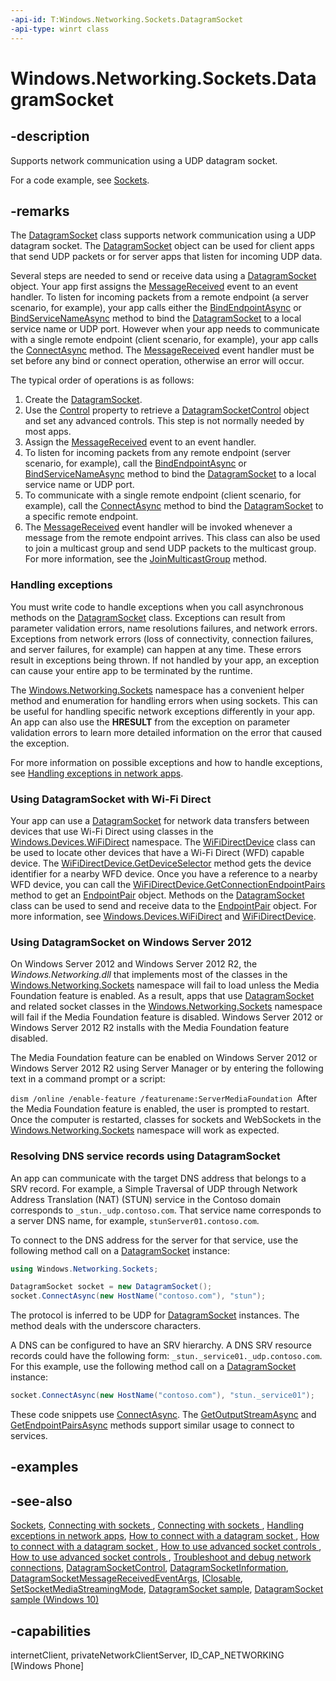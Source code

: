 ```yaml
---
-api-id: T:Windows.Networking.Sockets.DatagramSocket
-api-type: winrt class
---
```


<!-- Class syntax.
public class DatagramSocket : Windows.Foundation.IClosable, Windows.Networking.Sockets.IDatagramSocket, Windows.Networking.Sockets.IDatagramSocket2, Windows.Networking.Sockets.IDatagramSocket3
-->

# Windows.Networking.Sockets.DatagramSocket

## -description
Supports network communication using a UDP datagram socket.

For a code example, see [Sockets](/windows/uwp/networking/sockets).

## -remarks
The [DatagramSocket](datagramsocket.md) class supports network communication using a UDP datagram socket. The [DatagramSocket](datagramsocket.md) object can be used for client apps that send UDP packets or for server apps that listen for incoming UDP data.

Several steps are needed to send or receive data using a [DatagramSocket](datagramsocket.md) object. Your app first assigns the [MessageReceived](datagramsocket_messagereceived.md) event to an event handler. To listen for incoming packets from a remote endpoint (a server scenario, for example), your app calls either the [BindEndpointAsync](datagramsocket_bindendpointasync.md) or [BindServiceNameAsync](datagramsocket_bindservicenameasync.md) method to bind the [DatagramSocket](datagramsocket.md) to a local service name or UDP port. However when your app needs to communicate with a single remote endpoint (client scenario, for example), your app calls the [ConnectAsync](datagramsocket_connectasync_1841953676.md) method. The [MessageReceived](datagramsocket_messagereceived.md) event handler must be set before any bind or connect operation, otherwise an error will occur.

The typical order of operations is as follows:

1. Create the [DatagramSocket](datagramsocket.md).
1. Use the [Control](datagramsocket_control.md) property to retrieve a [DatagramSocketControl](datagramsocketcontrol.md) object and set any advanced controls. This step is not normally needed by most apps.
1. Assign the [MessageReceived](datagramsocket_messagereceived.md) event to an event handler.
1. To listen for incoming packets from any remote endpoint (server scenario, for example), call the [BindEndpointAsync](datagramsocket_bindendpointasync.md) or [BindServiceNameAsync](datagramsocket_bindservicenameasync.md) method to bind the [DatagramSocket](datagramsocket.md) to a local service name or UDP port.
1. To communicate with a single remote endpoint (client scenario, for example), call the [ConnectAsync](datagramsocket_connectasync_1841953676.md) method to bind the [DatagramSocket](datagramsocket.md) to a specific remote endpoint.
1. The [MessageReceived](datagramsocket_messagereceived.md) event handler will be invoked whenever a message from the remote endpoint arrives.
This class can also be used to join a multicast group and send UDP packets to the multicast group. For more information, see the [JoinMulticastGroup](datagramsocket_joinmulticastgroup.md) method.

### Handling exceptions
You must write code to handle exceptions when you call asynchronous methods on the [DatagramSocket](datagramsocket.md) class. Exceptions can result from parameter validation errors, name resolutions failures, and network errors. Exceptions from network errors (loss of connectivity, connection failures, and server failures, for example) can happen at any time. These errors result in exceptions being thrown. If not handled by your app, an exception can cause your entire app to be terminated by the runtime.

The [Windows.Networking.Sockets](windows_networking_sockets.md) namespace has a convenient helper method and enumeration for handling errors when using sockets. This can be useful for handling specific network exceptions differently in your app. An app can also use the **HRESULT** from the exception on parameter validation errors to learn more detailed information on the error that caused the exception.

For more information on possible exceptions and how to handle exceptions, see [Handling exceptions in network apps](http://msdn.microsoft.com/library/76fafcc9-c674-4cf8-baa0-2400638fae35).

### Using DatagramSocket with Wi-Fi Direct
Your app can use a [DatagramSocket](datagramsocket.md) for network data transfers between devices that use Wi-Fi Direct using classes in the [Windows.Devices.WiFiDirect](../windows.devices.wifidirect/windows_devices_wifidirect.md) namespace. The [WiFiDirectDevice](../windows.devices.wifidirect/wifidirectdevice.md) class can be used to locate other devices that have a Wi-Fi Direct (WFD) capable device. The [WiFiDirectDevice.GetDeviceSelector](../windows.devices.wifidirect/wifidirectdevice_getdeviceselector.md) method gets the device identifier for a nearby WFD device. Once you have a reference to a nearby WFD device, you can call the [WiFiDirectDevice.GetConnectionEndpointPairs](../windows.devices.wifidirect/wifidirectdevice_getconnectionendpointpairs.md) method to get an [EndpointPair](../windows.networking/endpointpair.md) object. Methods on the [DatagramSocket](datagramsocket.md) class can be used to send and receive data to the [EndpointPair](../windows.networking/endpointpair.md) object. For more information, see [Windows.Devices.WiFiDirect](../windows.devices.wifidirect/windows_devices_wifidirect.md) and [WiFiDirectDevice](../windows.devices.wifidirect/wifidirectdevice.md).

### Using DatagramSocket on Windows Server 2012
On Windows Server 2012 and Windows Server 2012 R2, the *Windows.Networking.dll* that implements most of the classes in the [Windows.Networking.Sockets](windows_networking_sockets.md) namespace will fail to load unless the Media Foundation feature is enabled. As a result, apps that use [DatagramSocket](datagramsocket.md) and related socket classes in the [Windows.Networking.Sockets](windows_networking_sockets.md) namespace will fail if the Media Foundation feature is disabled. Windows Server 2012 or Windows Server 2012 R2 installs with the Media Foundation feature disabled.

The Media Foundation feature can be enabled on Windows Server 2012 or Windows Server 2012 R2 using Server Manager or by entering the following text in a command prompt or a script:

`dism /online /enable-feature /featurename:ServerMediaFoundation `After the Media Foundation feature is enabled, the user is prompted to restart. Once the computer is restarted, classes for sockets and WebSockets in the [Windows.Networking.Sockets](windows_networking_sockets.md) namespace will work as expected.

### Resolving DNS service records using DatagramSocket
An app can communicate with the target DNS address that belongs to a SRV record.
For example, a Simple Traversal of UDP through Network Address Translation (NAT) (STUN) service in the Contoso domain corresponds to `_stun._udp.contoso.com`.
That service name corresponds to a server DNS name, for example, `stunServer01.contoso.com`.

To connect to the DNS address for the server for that service, use the following method call on a [DatagramSocket](datagramsocket.md) instance:

```csharp
using Windows.Networking.Sockets;

DatagramSocket socket = new DatagramSocket();
socket.ConnectAsync(new HostName("contoso.com"), "stun");
```

The protocol is inferred to be UDP for [DatagramSocket](datagramsocket.md) instances. 
The method deals with the underscore characters.

A DNS can be configured to have an SRV hierarchy. 
A DNS SRV resource records could have the following form: `_stun._service01._udp.contoso.com`. 
For this example, use the following method call on a [DatagramSocket](datagramsocket.md) instance:

```csharp
socket.ConnectAsync(new HostName("contoso.com"), "stun._service01");
```

These code snippets use [ConnectAsync](datagramsocket_connectasync_1841953676.md).
The [GetOutputStreamAsync](datagramsocket_getoutputstreamasync_1619245957.md) and [GetEndpointPairsAsync](datagramsocket_getendpointpairsasync_1796487528.md) methods support similar usage to connect to services.

## -examples

## -see-also
[Sockets](/windows/uwp/networking/sockets), [Connecting with sockets ](http://msdn.microsoft.com/library/67cfa78f-570f-4dd4-a0f2-cd6c891f5446), [Connecting with sockets ](http://msdn.microsoft.com/library/2a6448d0-e21f-4963-bca5-aae001ae4fc7), [Handling exceptions in network apps](http://msdn.microsoft.com/library/76fafcc9-c674-4cf8-baa0-2400638fae35), [How to connect with a datagram socket  ](http://msdn.microsoft.com/library/63495298-a017-484a-ac17-0655379248ff), [How to connect with a datagram socket ](http://msdn.microsoft.com/library/fd9bd4d7-308b-4cdd-94bb-0632a29e2131), [How to use advanced socket controls ](http://msdn.microsoft.com/library/2e1071d8-a1c7-44c0-b93a-31a701d431c4), [How to use advanced socket controls ](http://msdn.microsoft.com/library/f2c5be73-3461-452e-a38f-d2ddef9b5682), [Troubleshoot and debug network connections](http://msdn.microsoft.com/library/ae3fce58-43ab-4258-9146-755a150e6b50), [DatagramSocketControl](datagramsocketcontrol.md), [DatagramSocketInformation](datagramsocketinformation.md), [DatagramSocketMessageReceivedEventArgs](datagramsocketmessagereceivedeventargs.md), [IClosable](../windows.foundation/iclosable.md), [SetSocketMediaStreamingMode](http://msdn.microsoft.com/library/5d1c18fc-2f25-44c0-ad3c-f1e7744c4963), [DatagramSocket sample](http://go.microsoft.com/fwlink/p/?LinkID=243037), [DatagramSocket sample (Windows 10)](http://go.microsoft.com/fwlink/p/?LinkId=620534)

## -capabilities
internetClient, privateNetworkClientServer, ID_CAP_NETWORKING [Windows Phone]
